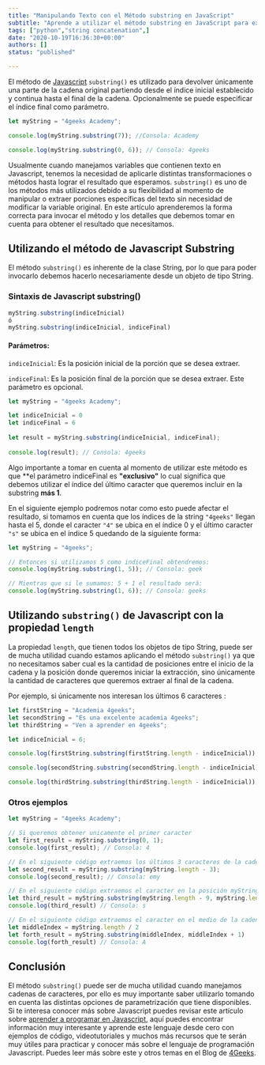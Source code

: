 ```yaml
---
title: "Manipulando Texto con el Método substring en JavaScript"
subtitle: "Aprende a utilizar el método substring en JavaScript para extraer partes específicas de una cadena de texto. Descubre cómo manipular eficientemente cadenas en tus proyectos web."
tags: ["python","string concatenation",]
date: "2020-10-19T16:36:30+00:00"
authors: []
status: "published"

---
```


El método de [Javascript](https://4geeks.com/es/lesson/que-es-javascript-aprende-a-programar-en-javascript) `substring()` es utilizado para devolver únicamente una parte de la cadena original partiendo desde el índice inicial establecido y continua hasta el final de la cadena. Opcionalmente se puede especificar el índice final como parámetro.

```js
let myString = "4geeks Academy";

console.log(myString.substring(7)); //Consola: Academy

console.log(myString.substring(0, 6)); // Consola: 4geeks

```

Usualmente cuando manejamos variables que contienen texto en Javascript, tenemos la necesidad de aplicarle distintas transformaciones o métodos hasta lograr el resultado que esperamos. `substring()` es uno de los métodos más utilizados debido a su flexibilidad al momento de manipular o extraer porciones específicas del texto sin necesidad de modificar la variable original. En este artículo aprenderemos la forma correcta para invocar el método y los detalles que debemos tomar en cuenta para obtener el resultado que necesitamos.

## Utilizando el método de Javascript Substring

El método `substring()` es inherente de la clase String, por lo que para poder invocarlo debemos hacerlo necesariamente desde un objeto de tipo String.

### Sintaxis de Javascript substring()

```js
myString.substring(indiceInicial)
ó
myString.substring(indiceInicial, indiceFinal)

```

#### Parámetros:

`indiceInicial`: Es la posición inicial de la porción que se desea extraer.

`indiceFinal`: Es la posición final de la porción que se desea extraer. Este parámetro es opcional.

```js
let myString = "4geeks Academy"; 

let indiceInicial = 0
let indiceFinal = 6
  
let result = myString.substring(indiceInicial, indiceFinal); 
  
console.log(result); // Consola: 4geeks
```

Algo importante a tomar en cuenta al momento de utilizar este método es que **el parámetro indiceFinal es **"exclusivo"** lo cual significa que debemos utilizar el índice del último caracter que queremos incluir en la substring **más 1**.

En el siguiente ejemplo podremos notar como esto puede afectar el resultado, si tomamos en cuenta que los índices de la string `"4geeks"` llegan hasta el 5, donde el caracter `"4"` se ubica en el índice 0 y el último caracter `"s"` se ubica en el índice 5 quedando de la siguiente forma:

```js
let myString = "4geeks"; 

// Entonces si utilizamos 5 como indiceFinal obtendremos:
console.log(myString.substring(1, 5)); // Consola: geek

// Mientras que si le sumamos: 5 + 1 el resultado será:
console.log(myString.substring(1, 6)); // Consola: geeks
```

## Utilizando `substring()` de Javascript con la propiedad `length`

La propiedad `length`, que tienen todos los objetos de tipo String, puede ser de mucha utilidad cuando estamos aplicando el método `substring()` ya que no necesitamos saber cual es la cantidad de posiciones entre el inicio de la cadena y la posición donde queremos iniciar la extracción, sino únicamente la cantidad de caracteres que queremos extraer al final de la cadena.

Por ejemplo, si únicamente nos interesan los últimos 6 caracteres :

```js
let firstString = "Academia 4geeks";
let secondString = "Es una excelente academia 4geeks";
let thirdString = "Ven a aprender en 4geeks";

let indiceInicial = 6;

console.log(firstString.substring(firstString.length - indiceInicial)); // Consola: 4geeks

console.log(secondString.substring(secondString.length - indiceInicial)); // Consola: 4geeks

console.log(thirdString.substring(thirdString.length - indiceInicial)); // Consola: 4geeks
```
  
### Otros ejemplos  

```js
let myString = "4geeks Academy";

// Si queremos obtener unicamente el primer caracter
let first_result = myString.substring(0, 1); 
console.log(first_result); // Consola: 4

// En el siguiente código extraemos los últimos 3 caracteres de la cadena
let second_result = myString.substring(myString.length - 3);
console.log(second_result); // Consola: emy

// En el siguiente código extraemos el caracter en la posición myString.length -8
let third_result = myString.substring(myString.length - 9, myString.length - 8)
console.log(third_result) // Consola: s

// En el siguiente código extraemos el caracter en el medio de la cadena
let middleIndex = myString.length / 2
let forth_result = myString.substring(middleIndex, middleIndex + 1)
console.log(forth_result) // Consola: A
```
  
  
## Conclusión 

El método `substring()` puede ser de mucha utilidad cuando manejamos cadenas de caracteres, por ello es muy importante saber utilizarlo tomando en cuenta las distintas opciones de parametrización que tiene disponibles. Si te interesa conocer más sobre  Javascript puedes revisar este artículo sobre [aprender a programar en Javascript](https://4geeks.com/es/lesson/que-es-javascript-aprende-a-programar-en-javascript), aquí puedes encontrar información muy interesante y aprende este lenguaje desde cero con ejemplos de código, videotutoriales y muchos más recursos que te serán muy útiles para practicar y conocer más sobre el lenguaje de programación Javascript. Puedes leer más sobre este y otros temas en el Blog de [4Geeks](https://4geeks.com/).
